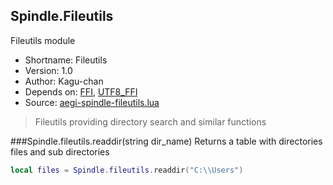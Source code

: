 Spindle.Fileutils
-----------------
Fileutils module

* Shortname: Fileutils
* Version: 1.0
* Author: Kagu-chan
* Depends on: [FFI](../modules/ffi.md), [UTF8_FFI](../modules/utf8-ffi.md)
* Source: [aegi-spindle-fileutils.lua](https://github.com/Kagurame/AegiSpindle/blob/master/src/aegi-spindle-fileutils.lua)
> Fileutils providing directory search and similar functions

###Spindle.fileutils.readdir(string dir_name)
Returns a table with directories files and sub directories
```lua
local files = Spindle.fileutils.readdir("C:\\Users")
```
